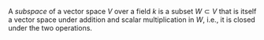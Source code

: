 A *subspace* of a vector space $V$ over a field $k$ is a subset $W \subset V$ that is itself a vector space under addition and scalar multiplication in $W$, i.e., it is closed under the two operations.
